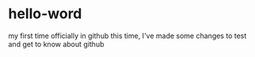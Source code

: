 # hello-word
my first time officially in github
this time, I've made some changes to test and get to know about github
